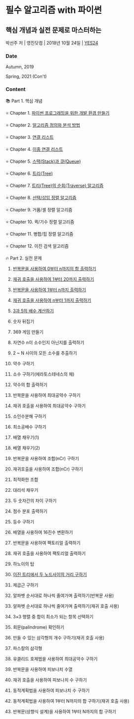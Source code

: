 # 필수 알고리즘 with 파이썬
## 핵심 개념과 실전 문제로 마스터하는
박선주 저 | 영진닷컴 | 2018년 10월 24일 | [YES24](http://www.yes24.com/Product/Goods/65050088)

### Date
Autumn, 2019

Spring, 2021 (Con't)

### Content

:books: Part 1. 핵심 개념

:star: Chapter 1. [파이썬 프로그래밍을 위한 개발 환경 만들기](https://github.com/inyong37/Study/blob/master/VI.%20Language/Python.md)

:star: Chapter 2. [알고리즘 정의와 분석 방법](https://github.com/inyong37/Study/blob/master/V.%20Algorithm/i.%20Book/%ED%95%84%EC%88%98%20%EC%95%8C%EA%B3%A0%EB%A6%AC%EC%A6%98%20with%20%ED%8C%8C%EC%9D%B4%EC%8D%AC/C02_Algorithm.md)

:star: Chapter 3. [연결 리스트](https://github.com/inyong37/Study/blob/master/V.%20Algorithm/i.%20Book/%ED%95%84%EC%88%98%20%EC%95%8C%EA%B3%A0%EB%A6%AC%EC%A6%98%20with%20%ED%8C%8C%EC%9D%B4%EC%8D%AC/C03_LinkedList.md)

:star: Chapter 4. [이중 연결 리스트](https://github.com/inyong37/Study/blob/master/V.%20Algorithm/i.%20Book/%ED%95%84%EC%88%98%20%EC%95%8C%EA%B3%A0%EB%A6%AC%EC%A6%98%20with%20%ED%8C%8C%EC%9D%B4%EC%8D%AC/C04_DoubleLinkedList.md)

:star: Chapter 5. [스택(Stack)과 큐(Queue)](https://github.com/inyong37/Study/blob/master/V.%20Algorithm/i.%20Book/필수%20알고리즘%20with%20파이썬/C05_StackQueue.md)

:star: Chapter 6. [트리(Tree)](https://github.com/inyong37/Study/blob/master/V.%20Algorithm/i.%20Book/필수%20알고리즘%20with%20파이썬/C06_Tree.md)

:star: Chapter 7. [트리(Tree)의 순회(Traverse) 알고리즘](https://github.com/inyong37/Study/blob/master/V.%20Algorithm/i.%20Book/필수%20알고리즘%20with%20파이썬/C07_TreeTraverse.md)

:star: Chapter 8. [선택/삽입 정렬 알고리즘](https://github.com/inyong37/Study/blob/master/V.%20Algorithm/i.%20Book/필수%20알고리즘%20with%20파이썬/C08_SelectionInsertSort.md)

:star: Chapter 9. 거품/셸 정렬 알고리즘

:star: Chapter 10. 퀵/기수 정렬 알고리즘

:star: Chapter 11. 병합/힙 정렬 알고리즘

:star: Chapter 12. 이진 검색 알고리즘

:fire: Part 2. 실전 문제

1. [반복문을 사용하여 0부터 n까지의 합 출력하기](https://github.com/inyong37/Study/blob/master/V.%20Algorithm/i.%20Book/%ED%95%84%EC%88%98%20%EC%95%8C%EA%B3%A0%EB%A6%AC%EC%A6%98%20with%20%ED%8C%8C%EC%9D%B4%EC%8D%AC/P01.py)

2. [재귀 호출을 사용하여 1부터 20까지 출력하기](https://github.com/inyong37/Study/blob/master/V.%20Algorithm/i.%20Book/%ED%95%84%EC%88%98%20%EC%95%8C%EA%B3%A0%EB%A6%AC%EC%A6%98%20with%20%ED%8C%8C%EC%9D%B4%EC%8D%AC/P02.py)

3. [반복문을 사용하여 1부터 n까지 출력하기](https://github.com/inyong37/Study/blob/master/V.%20Algorithm/i.%20Book/%ED%95%84%EC%88%98%20%EC%95%8C%EA%B3%A0%EB%A6%AC%EC%A6%98%20with%20%ED%8C%8C%EC%9D%B4%EC%8D%AC/P03.py)

4. [재귀 호출을 사용하여 n부터 1까지 출력하기](https://github.com/inyong37/Study/blob/master/V.%20Algorithm/i.%20Book/%ED%95%84%EC%88%98%20%EC%95%8C%EA%B3%A0%EB%A6%AC%EC%A6%98%20with%20%ED%8C%8C%EC%9D%B4%EC%8D%AC/P04.py)

5. [3과 5의 배수 계산하기](https://github.com/inyong37/Study/blob/master/V.%20Algorithm/i.%20Book/%ED%95%84%EC%88%98%20%EC%95%8C%EA%B3%A0%EB%A6%AC%EC%A6%98%20with%20%ED%8C%8C%EC%9D%B4%EC%8D%AC/P05.py)

6. 숫자 뒤집기

7. 369 게임 만들기

8. 자연수 n이 소수인지 아닌지를 출력하기

9. 2 ~ N 사이의 모든 소수를 추출하기

10. 약수 구하기

11. 소수 구하기(에라토스테네스의 체)

12. 약수의 합 출력하기

13. 반복문을 사용하여 최대공약수 구하기

14. 재귀 호출을 사용하여 최대공약수 구하기

15. 소인수분해 구하기

16. 최소공배수 구하기

17. 배열 채우기(1)

18. 배열 채우기(2)

19. 반복문을 사용하여 조합(nCr) 구하기

20. 재귀호출을 사용하여 조합(nCr) 구하기

21. 최적화한 조합

22. 대리석 채우기

23. 두 숫자간의 차이 구하기

24. 점수 분포 출력하기

25. 등수 구하기

26. 배열을 사용하여 16진수 변환하기

27. 반복문을 사용하여 팩토리얼 출력하기

28. 재귀 호출을 사용하여 팩토리얼 출력하기

29. 하노이의 탑

30. [이진 트리에서 두 노드사이의 거리 구하기](https://github.com/inyong37/Study/blob/master/V.%20Algorithm/i.%20Book/%ED%95%84%EC%88%98%20%EC%95%8C%EA%B3%A0%EB%A6%AC%EC%A6%98%20with%20%ED%8C%8C%EC%9D%B4%EC%8D%AC/P30.py)

31. 제곱근 구하기

32. 알파벳 순서대로 하나씩 줄여가며 출력하기(반복문 사용)

33. 알파벳 순서대로 하나씩 줄여가며 출력하기(재귀 호출 사용)

34. 3×3 행렬 중 합이 최소가 되는 항목 선택하기

35. 회문(palindrome) 확인하기

36. 만들 수 있는 삼각형의 개수 구하기(재귀 호출 사용)

37. 파스칼의 삼각형

38. 유클리드 호제법을 사용하여 최대공약수 구하기

39. 반복문을 사용하여 피보나치 수열

40. 재귀 호출을 사용하여 피보나치 수 구하기

41. 동적계획법을 사용하여 피보나치 수 구하기

42. 동적계획법을 사용하여 1부터 N까지의 합 구하기(재귀 호출 사용)

43. 반복문(상향식 설계)을 사용하여 1부터 N까지의 합 구하기
